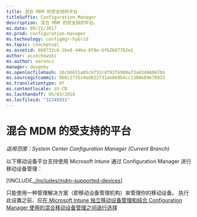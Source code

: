 ```yaml
---
title: 混合 MDM 的受支持的平台
titleSuffix: Configuration Manager
description: 混合 MDM 的受支持的平台。
ms.date: 09/22/2017
ms.prod: configuration-manager
ms.technology: configmgr-hybrid
ms.topic: conceptual
ms.assetid: 6b0732c8-1be8-44ba-8f8e-6fb2b67782e1
author: aczechowski
ms.author: aaroncz
manager: dougeby
ms.openlocfilehash: 16cb6655a05c6f52cdf92f6900af3a63d46067bb
ms.sourcegitcommit: 0b0c2735c4ed822731ae069b4cc1380e89e78933
ms.translationtype: HT
ms.contentlocale: zh-CN
ms.lasthandoff: 05/03/2018
ms.locfileid: "32345931"
---
```

# <a name="supported-device-platforms-for-hybrid-mdm"></a>混合 MDM 的受支持的平台

*适用范围：System Center Configuration Manager (Current Branch)*

以下移动设备平台支持使用 Microsoft Intune 通过 Configuration Manager 进行移动设备管理：

[!INCLUDE[../includes/mdm-supported-devices](../includes/mdm-supported-devices.md)]

只能使用一种管理解决方案（即移动设备管理机构）来管理你的移动设备。 执行此设置之前，应[在 Microsoft Intune 独立移动设备管理和结合 Configuration Manager 使用的混合移动设备管理之间进行选择](../understand/choose-between-standalone-intune-and-hybrid-mobile-device-management.md)
